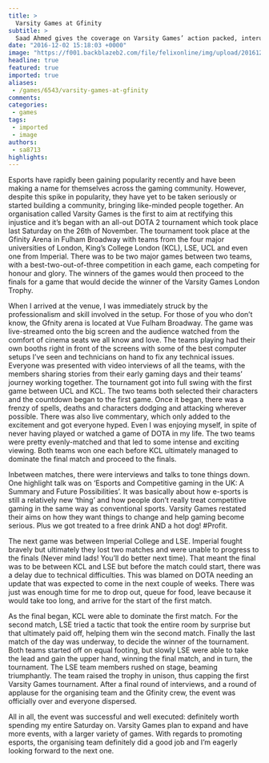 ```yaml
---
title: >
  Varsity Games at Gfinity
subtitle: >
  Saad Ahmed gives the coverage on Varsity Games’ action packed, interuniversity DOTA tournament
date: "2016-12-02 15:18:03 +0000"
image: "https://f001.backblazeb2.com/file/felixonline/img/upload/201612021517-felix-15311635_10101025341055706_383010412_o.jpg"
headline: true
featured: true
imported: true
aliases:
 - /games/6543/varsity-games-at-gfinity
comments:
categories:
 - games
tags:
 - imported
 - image
authors:
 - sa8713
highlights:
---
```


Esports have rapidly been gaining popularity recently and have been making a name for themselves across the gaming community. However, despite this spike in popularity, they have yet to be taken seriously or started building a community, bringing like-minded people together. An organisation called Varsity Games is the first to aim at rectifying this injustice and it’s began with an all-out DOTA 2 tournament which took place last Saturday on the 26th of November.
The tournament took place at the Gfinity Arena in Fulham Broadway with teams from the four major universities of London, King’s College London (KCL), LSE, UCL and even one from Imperial. There was to be two major games between two teams, with a best-two-out-of-three competition in each game, each competing for honour and glory. The winners of the games would then proceed to the finals for a game that would decide the winner of the Varsity Games London Trophy.

When I arrived at the venue, I was immediately struck by the professionalism and skill involved in the setup. For those of you who don’t know, the Gfnity arena is located at Vue Fulham Broadway. The game was live-streamed onto the big screen and the audience watched from the comfort of cinema seats we all know and love. The teams playing had their own booths right in front of the screens with some of the best computer setups I’ve seen and technicians on hand to fix any technical issues. Everyone was presented with video interviews of all the teams, with the members sharing stories from their early gaming days and their teams’ journey working together.
The tournament got into full swing with the first game between UCL and KCL. The two teams both selected their characters and the countdown began to the first game. Once it began, there was a frenzy of spells, deaths and characters dodging and attacking wherever possible. There was also live commentary, which only added to the excitement and got everyone hyped. Even I was enjoying myself, in spite of never having played or watched a game of DOTA in my life. The two teams were pretty evenly-matched and that led to some intense and exciting viewing. Both teams won one each before KCL ultimately managed to dominate the final match and proceed to the finals.

Inbetween matches, there were interviews and talks to tone things down. One highlight talk was on ‘Esports and Competitive gaming in the UK: A Summary and Future Possibilities’. It was basically about how e-sports is still a relatively new ‘thing’ and how people don’t really treat competitive gaming in the same way as conventional sports. Varsity Games restated their aims on how they want things to change and help gaming become serious. Plus we got treated to a free drink AND a hot dog! #Profit.

The next game was between Imperial College and LSE. Imperial fought bravely but ultimately they lost two matches and were unable to progress to the finals (Never mind lads! You’ll do better next time). That meant the final was to be between KCL and LSE but before the match could start, there was a delay due to technical difficulties. This was blamed on DOTA needing an update that was expected to come in the next couple of weeks. There was just was enough time for me to drop out, queue for food, leave because it would take too long, and arrive for the start of the first match.

As the final began, KCL were able to dominate the first match. For the second match, LSE tried a tactic that took the entire room by surprise but that ultimately paid off, helping them win the second match. Finally the last match of the day was underway, to decide the winner of the tournament. Both teams started off on equal footing, but slowly LSE were able to take the lead and gain the upper hand, winning the final match, and in turn, the tournament.
The LSE team members rushed on stage, beaming triumphantly. The team raised the trophy in unison, thus capping the first Varsity Games tournament. After a final round of interviews, and a round of applause for the organising team and the Gfinity crew, the event was officially over and everyone dispersed.

All in all, the event was successful and well executed: definitely worth spending my entire Saturday on. Varsity Games plan to expand and have more events, with a larger variety of games. With regards to promoting esports, the organising team definitely did a good job and I’m eagerly looking forward to the next one.
